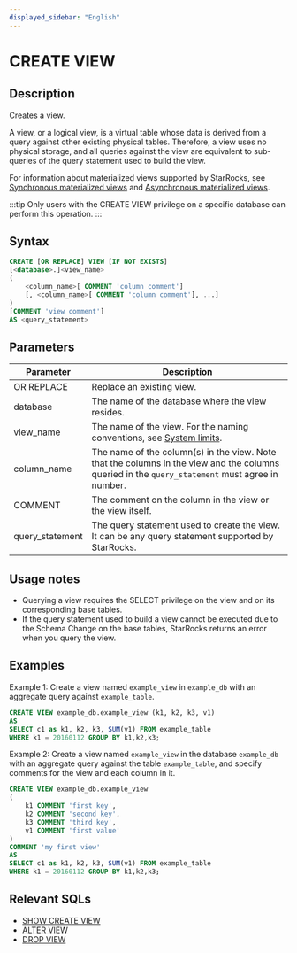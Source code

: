 ```yaml
---
displayed_sidebar: "English"
---
```


# CREATE VIEW

## Description

Creates a view.

A view, or a logical view, is a virtual table whose data is derived from a query against other existing physical tables. Therefore, a view uses no physical storage, and all queries against the view are equivalent to sub-queries of the query statement used to build the view.

For information about materialized views supported by StarRocks, see [Synchronous materialized views](../../../using_starrocks/Materialized_view-single_table.md) and [Asynchronous materialized views](../../../using_starrocks/Materialized_view.md).

:::tip
Only users with the CREATE VIEW privilege on a specific database can perform this operation.
:::

## Syntax

```SQL
CREATE [OR REPLACE] VIEW [IF NOT EXISTS]
[<database>.]<view_name>
(
    <column_name>[ COMMENT 'column comment']
    [, <column_name>[ COMMENT 'column comment'], ...]
)
[COMMENT 'view comment']
AS <query_statement>
```

## Parameters

| **Parameter**   | **Description**                                              |
| --------------- | ------------------------------------------------------------ |
| OR REPLACE      | Replace an existing view.                                    |
| database        | The name of the database where the view resides.             |
| view_name       | The name of the view. For the naming conventions, see [System limits](../../../reference/System_limit.md).             |
| column_name     | The name of the column(s) in the view. Note that the columns in the view and the columns queried in the `query_statement` must agree in number. |
| COMMENT         | The comment on the column in the view or the view itself.    |
| query_statement | The query statement used to create the view. It can be any query statement supported by StarRocks. |

## Usage notes

- Querying a view requires the SELECT privilege on the view and on its corresponding base tables.
- If the query statement used to build a view cannot be executed due to the Schema Change on the base tables, StarRocks returns an error when you query the view.

## Examples

Example 1: Create a view named `example_view` in `example_db` with an aggregate query against `example_table`.

```SQL
CREATE VIEW example_db.example_view (k1, k2, k3, v1)
AS
SELECT c1 as k1, k2, k3, SUM(v1) FROM example_table
WHERE k1 = 20160112 GROUP BY k1,k2,k3;
```

Example 2: Create a view named `example_view` in the database `example_db` with an aggregate query against the table `example_table`, and specify comments for the view and each column in it.

```SQL
CREATE VIEW example_db.example_view
(
    k1 COMMENT 'first key',
    k2 COMMENT 'second key',
    k3 COMMENT 'third key',
    v1 COMMENT 'first value'
)
COMMENT 'my first view'
AS
SELECT c1 as k1, k2, k3, SUM(v1) FROM example_table
WHERE k1 = 20160112 GROUP BY k1,k2,k3;
```

## Relevant SQLs

- [SHOW CREATE VIEW](../data-manipulation/SHOW_CREATE_VIEW.md)
- [ALTER VIEW](./ALTER_VIEW.md)
- [DROP VIEW](./DROP_VIEW.md)
